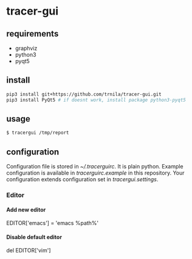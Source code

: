 # tracer-gui
## requirements
- graphviz
- python3
- pyqt5

## install
```sh
pip3 install git+https://github.com/trnila/tracer-gui.git
pip3 install PyQt5 # if doesnt work, install package python3-pyqt5
```

## usage

```sh
$ tracergui /tmp/report
```

## configuration
Configuration file is stored in *~/.tracerguirc*. 
It is plain python.
Example configuration is available in *tracerguirc.example* in this repository.
Your configuration extends configuration set in *tracergui.settings*.

### Editor
#### Add new editor
EDITOR['emacs'] = 'emacs %path%'
#### Disable default editor
del EDITOR['vim']